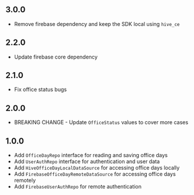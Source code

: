 ## 3.0.0

- Remove firebase dependency and keep the SDK local using `hive_ce`

## 2.2.0

- Update firebase core dependency

## 2.1.0

- Fix office status bugs

## 2.0.0

- BREAKING CHANGE - Update `OfficeStatus` values to cover more cases

## 1.0.0

- Add `OfficeDayRepo` interface for reading and saving office days
- Add `UserAuthRepo` interface for authentication and user data
- Add `HiveOfficeDayLocalDataSource` for accessing office days locally
- Add `FirebaseOfficeDayRemoteDataSource` for accessing office days remotely
- Add `FirebaseUserAuthRepo` for remote authentication
